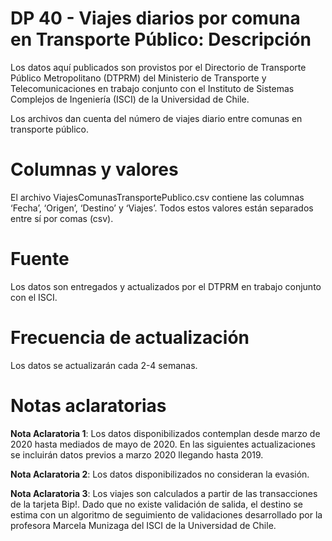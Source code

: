 ﻿# DP 40 - Viajes diarios por comuna en Transporte Público: Descripción
Los datos aquí publicados son provistos por el Directorio de Transporte Público Metropolitano (DTPRM) del Ministerio de Transporte y Telecomunicaciones en trabajo conjunto con el Instituto de Sistemas Complejos de Ingeniería (ISCI) de la Universidad de Chile. 


Los archivos dan cuenta del número de viajes diario entre comunas en transporte público.


# Columnas y valores
El archivo ViajesComunasTransportePublico.csv contiene las columnas ‘Fecha’, ‘Origen’, ‘Destino’ y ‘Viajes’. Todos estos valores están separados entre sí por comas (csv).


# Fuente
Los datos son entregados y actualizados por el DTPRM en trabajo conjunto con el ISCI.


# Frecuencia de actualización
Los datos se actualizarán cada 2-4 semanas.


# Notas aclaratorias


**Nota Aclaratoria 1**: Los datos disponibilizados contemplan desde marzo de 2020 hasta mediados de mayo de 2020. En las siguientes actualizaciones se incluirán datos previos a marzo 2020 llegando hasta 2019.


**Nota Aclaratoria 2**: Los datos disponibilizados no consideran la evasión.


**Nota Aclaratoria 3**: Los viajes son calculados a partir de las transacciones de la tarjeta Bip!. Dado que no existe validación de salida, el destino se estima con un algoritmo de seguimiento de validaciones desarrollado por la profesora Marcela Munizaga del ISCI de la Universidad de Chile.